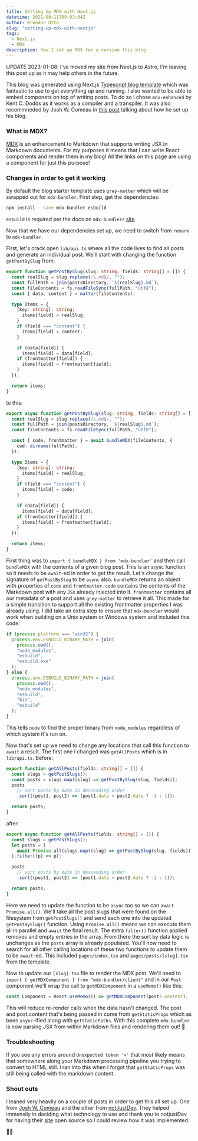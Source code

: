 ```yaml
---
title: Setting Up MDX with Next.js
datetime: 2021-09-11T09:03:04Z
author: Brendon Otto
slug: "setting-up-mdx-with-nextjs"
tags:
  - Next.js
  - MDX
description: How I set up MDX for a version this blog
---
```


UPDATE 2023-01-08: I've moved my site from Next.js to Astro, I'm leaving this post up as it may help others in the future.

This blog was generated using Next.js [Typescript blog template](https://github.com/vercel/next.js/tree/canary/examples/blog-starter-typescript) which was fantastic to use to get everything up and running. I also wanted to be able to embed componets on top of writing posts. To do so I chose `mdx-enhanced` by Kent C. Dodds as it works as a compiler and a transpiler. It was also recommneded by Josh W. Comeau in [this post](https://www.joshwcomeau.com/blog/how-i-built-my-blog/) talking about how he set up his blog.

### What is MDX?

[MDX](https://mdxjs.com/) is an enhancement to Markdown that supports writing JSX in Markdown documents. For my purposes it means that I can write React components and render them in my blog! All the links on this page are using a component for just this purpose!

### Changes in order to get it working

By default the blog starter template uses `grey-matter` which will be swapped out for `mdx-bundler`. First step, get the dependencies:

```bash
npm install --save mdx-bundler esbuild
```

`esbuild` is required per the docs on `mdx-bundlers` [site](https://github.com/kentcdodds/mdx-bundler#installation)

Now that we have our dependencies set up, we need to switch from `remark` to `mdx-bundler`.

First, let's crack open `lib/api.ts` where all the code lives to find all posts and generate an individual post. We'll start with changing the function `getPostBySlug` from:

```typescript
export function getPostBySlug(slug: string, fields: string[] = []) {
  const realSlug = slug.replace(/\.md$/, "");
  const fullPath = join(postsDirectory, `${realSlug}.md`);
  const fileContents = fs.readFileSync(fullPath, "utf8");
  const { data, content } = matter(fileContents);

  type Items = {
    [key: string]: string;
      items[field] = realSlug;
    }
    if (field === "content") {
      items[field] = content;
    }

    if (data[field]) {
      items[field] = data[field];
    if (frontmatter[field]) {
      items[field] = frontmatter[field];
    }
  });

  return items;
}
```

to this:

```typescript
export async function getPostBySlug(slug: string, fields: string[] = []) {
  const realSlug = slug.replace(/\.md$/, "");
  const fullPath = join(postsDirectory, `${realSlug}.md`);
  const fileContents = fs.readFileSync(fullPath, "utf8");

  const { code, frontmatter } = await bundleMDX(fileContents, {
    cwd: dirname(fullPath),
  });

  type Items = {
    [key: string]: string;
      items[field] = realSlug;
    }
    if (field === "content") {
      items[field] = code;
    }

    if (data[field]) {
      items[field] = data[field];
    if (frontmatter[field]) {
      items[field] = frontmatter[field];
    }
  });

  return items;
}
```

First thing was to `import { bundleMDX } from 'mdx-bundler'` and then call `bundleMDX` with the contents of a given blog post. This is an `async` function so it needs to be `await`-ed in order to get the result. Let's change the signature of `getPostBySlug` to be `async` also. `bundleMDX` returns an object with properties of `code` and `frontmatter`. `code` contains the contents of the Markdown post with any `JSX` already injected into it. `frontmatter` contains all our metadata of a post and uses `grey-matter` to retrieve it all. This made for a simple transition to support all the existing frontmatter properties I was already using. I did take an extra step to ensure that `mdx-bundler` would work when building on a Unix system or Windows system and included this code:

```typescript
if (process.platform === "win32") {
  process.env.ESBUILD_BINARY_PATH = join(
    process.cwd(),
    "node_modules",
    "esbuild",
    "esbuild.exe"
  );
} else {
  process.env.ESBUILD_BINARY_PATH = join(
    process.cwd(),
    "node_modules",
    "esbuild",
    "bin",
    "esbuild"
  );
}
```

This tells `node` to find the proper binary from `node_modules` regardless of which system it's run on.

Now that's set up we need to change any locations that call this function to `await` a result. The first one I changed was `getAllPosts` which is in `lib/api.ts`. Before:

```typescript
export function getAllPosts(fields: string[] = []) {
  const slugs = getPostSlugs();
  const posts = slugs.map((slug) => getPostBySlug(slug, fields));
  posts
    // sort posts by date in descending order
    .sort((post1, post2) => (post1.date > post2.date ? -1 : 1));

  return posts;
}
```

after:

```typescript
export async function getAllPosts(fields: string[] = []) {
  const slugs = getPostSlugs();
  let posts = (
    await Promise.all(slugs.map((slug) => getPostBySlug(slug, fields)))
  ).filter((p) => p);

  posts
    // sort posts by date in descending order
    .sort((post1, post2) => (post1.date > post2.date ? -1 : 1));

  return posts;
}
```

Here we need to update the function to be `async` too so we can `await Promise.all()`. We'll take all the post slugs that were found on the filesystem from `getPostSlugs()` and send each one into the updated `getPostBySlug()` function. Using `Promise.all()` means we can execute them all in parallel and `await` the final result. The extra `filter()` function applied removes and empty entries in the array. From there the sort by data logic is unchanges as the `posts` array is already populated. You'll now need to search for all other calling locations of these two functions to update them to be `await`-ed. This included `pages/index.tsx` and `pages/posts/[slug].tsx` from the template.

Now to update our `[slug].tsx` file to render the MDX post. We'll need to `import { getMDXComponent } from "mdx-bundler/client"` and in our `Post` component we'll wrap the call to `getMDXComponent` in a `useMemo()` like this:

```typescript
const Component = React.useMemo(() => getMDXComponent(post?.content), [post]);
```

This will reduce re-render calls when the data hasn't changed. The post and post.content that's being passed in come from `getStaticProps` which as been `async`-ified along with `getStaticPaths`. With this complete `mdx-bundler` is now parsing JSX from within Markdown files and rendering them out! 🎉

### Troubleshooting

If you see any errors around `Unexpected token '<'` that most likely means that somewhere along your Markdown processing pipeline you trying to convert to HTML still. I ran into this when I forgot that `getStaticProps` was still being called with the markdown content.

### Shout outs

I leaned very heavily on a couple of posts in order to get this all set up. One from [Josh W. Comeau](https://www.joshwcomeau.com/blog/how-i-built-my-blog/) and the other from [notJustDev](https://www.notjust.dev/blog/2021-06-21-how-i-built-the-new-notjustdev-platoform-using-nextjs). They helped immensily in deciding what technology to use and thank you to notjustDev for having their [site](https://github.com/Savinvadim1312/notjustdev) open source so I could review how it was implemented.

✌🏻
